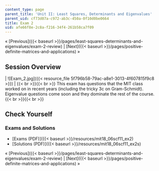 ```yaml
---
content_type: page
parent_title: 'Unit II: Least Squares, Determinants and Eigenvalues'
parent_uid: cf73d07a-c972-ab3c-450a-0f10d0be0664
title: Exam 2
uid: afe66f8e-2c8a-f216-34f4-261b58ca7f09
---
```


« [Previous]({{< baseurl >}}/pages/least-squares-determinants-and-eigenvalues/exam-2-review) | [Next]({{< baseurl >}}/pages/positive-definite-matrices-and-applications) »

Session Overview
----------------

| ![Exam_2.jpg]({{< resource_file 5f796b58-79ac-a8e1-3013-4f607815f9c8 >}}) |  {{< br >}}{{< br >}} This exam has questions that the MIT class worked on in recent years (including the tricky 3c on Gram-Schmidt). Eigenvalue questions come soon and they dominate the rest of the course.  {{< br >}}{{< br >}}  

Check Yourself
--------------

### Exams and Solutions

*   [Exams (PDF)]({{< baseurl >}}/resources/mit18_06scf11_ex2)
*   [Solutions (PDF)]({{< baseurl >}}/resources/mit18_06scf11_ex2s)

« [Previous]({{< baseurl >}}/pages/least-squares-determinants-and-eigenvalues/exam-2-review) | [Next]({{< baseurl >}}/pages/positive-definite-matrices-and-applications) »